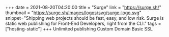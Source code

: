 +++
date = 2021-08-20T04:20:00
title = "Surge"
link = "https://surge.sh/"
thumbnail = "https://surge.sh/images/logos/svg/surge-logo.svg"
snippet="Shipping web projects should be fast, easy, and low risk. Surge is static web publishing for Front-End Developers, right from the CLI."
tags = ["hosting-static"]
+++
Unlimited publishing
Custom Domain
Basic SSL
